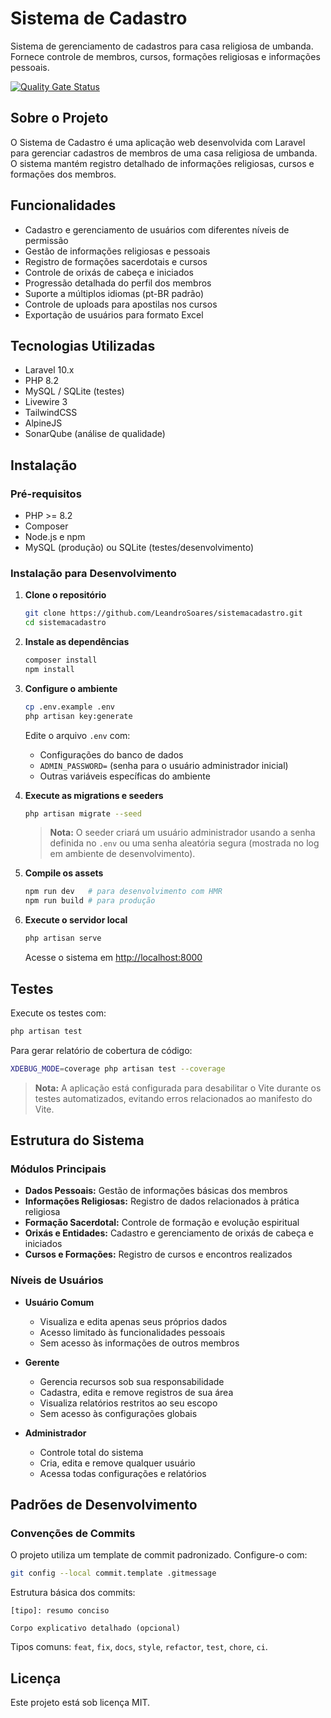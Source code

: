 # Sistema de Cadastro

Sistema de gerenciamento de cadastros para casa religiosa de umbanda. Fornece controle de membros, cursos, formações religiosas e informações pessoais.

[![Quality Gate Status](https://sonarcloud.io/api/project_badges/measure?project=LeandroSoares_sistemacadastro&metric=alert_status)](https://sonarcloud.io/summary/new_code?id=LeandroSoares_sistemacadastro)

## Sobre o Projeto

O Sistema de Cadastro é uma aplicação web desenvolvida com Laravel para gerenciar cadastros de membros de uma casa religiosa de umbanda. O sistema mantém registro detalhado de informações  religiosas, cursos e formações dos membros.

## Funcionalidades

- Cadastro e gerenciamento de usuários com diferentes níveis de permissão
- Gestão de informações religiosas e pessoais
- Registro de formações sacerdotais e cursos
- Controle de orixás de cabeça e iniciados
- Progressão detalhada do perfil dos membros
- Suporte a múltiplos idiomas (pt-BR padrão)
- Controle de uploads para apostilas nos cursos
- Exportação de usuários para formato Excel

## Tecnologias Utilizadas

- Laravel 10.x
- PHP 8.2
- MySQL / SQLite (testes)
- Livewire 3
- TailwindCSS
- AlpineJS
- SonarQube (análise de qualidade)

## Instalação

### Pré-requisitos

- PHP >= 8.2
- Composer
- Node.js e npm
- MySQL (produção) ou SQLite (testes/desenvolvimento)

### Instalação para Desenvolvimento

1. **Clone o repositório**
   ```bash
   git clone https://github.com/LeandroSoares/sistemacadastro.git
   cd sistemacadastro
   ```

2. **Instale as dependências**
   ```bash
   composer install
   npm install
   ```

3. **Configure o ambiente**
   ```bash
   cp .env.example .env
   php artisan key:generate
   ```
   
   Edite o arquivo `.env` com:
   - Configurações do banco de dados
   - `ADMIN_PASSWORD=` (senha para o usuário administrador inicial)
   - Outras variáveis específicas do ambiente

4. **Execute as migrations e seeders**
   ```bash
   php artisan migrate --seed
   ```

   > **Nota:** O seeder criará um usuário administrador usando a senha definida no `.env` ou uma senha aleatória segura (mostrada no log em ambiente de desenvolvimento).

5. **Compile os assets**
   ```bash
   npm run dev   # para desenvolvimento com HMR
   npm run build # para produção
   ```

6. **Execute o servidor local**
   ```bash
   php artisan serve
   ```
   
   Acesse o sistema em [http://localhost:8000](http://localhost:8000)

## Testes

Execute os testes com:
```bash
php artisan test
```

Para gerar relatório de cobertura de código:
```bash
XDEBUG_MODE=coverage php artisan test --coverage
```

> **Nota:** A aplicação está configurada para desabilitar o Vite durante os testes automatizados, evitando erros relacionados ao manifesto do Vite.

## Estrutura do Sistema

### Módulos Principais

- **Dados Pessoais:** Gestão de informações básicas dos membros
- **Informações Religiosas:** Registro de dados relacionados à prática religiosa
- **Formação Sacerdotal:** Controle de formação e evolução espiritual
- **Orixás e Entidades:** Cadastro e gerenciamento de orixás de cabeça e iniciados
- **Cursos e Formações:** Registro de cursos e encontros realizados

### Níveis de Usuários

- **Usuário Comum**
  - Visualiza e edita apenas seus próprios dados
  - Acesso limitado às funcionalidades pessoais
  - Sem acesso às informações de outros membros

- **Gerente**
  - Gerencia recursos sob sua responsabilidade
  - Cadastra, edita e remove registros de sua área
  - Visualiza relatórios restritos ao seu escopo
  - Sem acesso às configurações globais

- **Administrador**
  - Controle total do sistema
  - Cria, edita e remove qualquer usuário
  - Acessa todas configurações e relatórios

## Padrões de Desenvolvimento

### Convenções de Commits

O projeto utiliza um template de commit padronizado. Configure-o com:

```bash
git config --local commit.template .gitmessage
```

Estrutura básica dos commits:
```
[tipo]: resumo conciso

Corpo explicativo detalhado (opcional)
```

Tipos comuns: `feat`, `fix`, `docs`, `style`, `refactor`, `test`, `chore`, `ci`.

## Licença

Este projeto está sob licença MIT.
